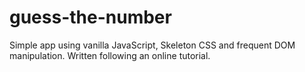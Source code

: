 # guess-the-number
Simple app using vanilla JavaScript, Skeleton CSS and frequent DOM manipulation. Written following an online tutorial.

